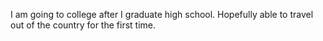 I am going to college after I graduate high school. Hopefully able to 
travel out of the country for the first time.
